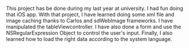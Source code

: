 This project has be done during my last year at university. I had fun doing that iOS app.
With that project, I have learned doing some xml file and image caching thanks to Carlos and sdWebImage frameworks.
I have manipulated the tableViewcontroller. I have also done a form and use the NSRegularExpression Object to control the user's input.
Finally, I also learned how to load the right data according to the system language.

